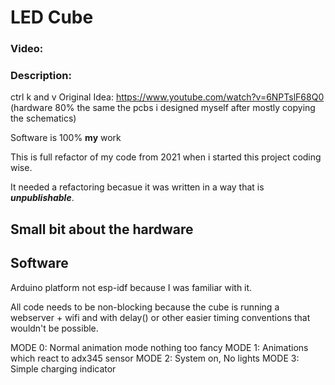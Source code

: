 # LED Cube
### Video: 
### Description:
 ctrl k and v
 Original Idea: https://www.youtube.com/watch?v=6NPTslF68Q0
 (hardware 80% the same the pcbs i designed myself after mostly copying the schematics)

 Software is 100% **my** work

 This is full refactor of my code from 2021 when i started this project coding wise.

 It needed a refactoring becasue it was written in a way that is ***unpublishable***.

 ## Small bit about the hardware

 ## Software
Arduino platform not esp-idf because I was familiar with it.

All code needs to be non-blocking because the cube is running a webserver + wifi and with delay() or other easier timing conventions that wouldn't be possible.



MODE 0: Normal animation mode nothing too fancy
MODE 1: Animations which react to adx345 sensor
MODE 2: System on, No lights
MODE 3: Simple charging indicator

